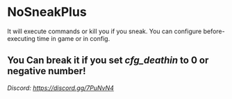 # NoSneakPlus
It will execute commands or kill you if you sneak. You can configure before-executing time in game or in config.

## You Can break it if you set *cfg_deathin* to 0 or negative number! 
*Discord: https://discord.gg/7PuNvN4*
